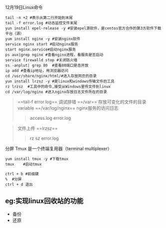 12月19日Linux命令
```shell
tail -n +2 #表示从第二行开始到末尾
tail -f error.log #动态监控文件末尾
yun install epel-release -y #安装epel源软件，是centos官方合作的第3方软件下载平台（源）
yum install nginx -y #安装nginx软件
service nginx start #启动nginx服务
start nginx.service#启动nginx服务
ps aux|grep nginx #查看nginx进程，看服务是否启动
service firewalld stop #关闭防火墙
ss -anplut| grep 80  #查看80端口是否开放 
ip add #查看ip地址，用浏览器访问
cd /usr/share/nginx/html/#进入存放网页的目录
yun install lrzsz -y #是linux和windows传输文件的工具
rz lrzsz  #工具中的命令,接受从Windows里传文件到linux 
cd /var/log/nginx #进入nginx存放日志文件所在的目录
```
> ==tail-f error.log== 调试排错
> ==/var== 存放可变化的文件的目录variable
> ==/var/log/nginx== nginx服务的访问日志
>>access.log
>>error.log

>文件上传
>==lrzsz==
>>rz
>>sz error.log

分屏
Tmux 是一个终端复用器（terminal multiplexer）
```
yum install tmux -y #下载tmux
tmux	#启动tmux

ctrl + b #前缀键
%  #分屏
ctrl + d 退出
```

## eg:实现linux回收站的功能
- 备份
- 还原